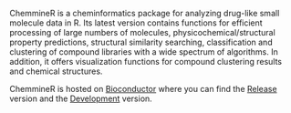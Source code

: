  ChemmineR is a cheminformatics package for analyzing drug-like small molecule data in R. Its latest version contains functions for efficient processing of large numbers of molecules, physicochemical/structural property predictions, structural similarity searching, classification and clustering of compound libraries with a wide spectrum of algorithms. In addition, it offers visualization functions for compound clustering results and chemical structures.

  ChemmineR is hosted on [Bioconductor](http://www.bioconductor.org) where you can find the [Release](http://www.bioconductor.org/packages/2.14/bioc/html/ChemmineR.html) version and the [Development](http://www.bioconductor.org/packages/devel/bioc/html/ChemmineR.html) version.
